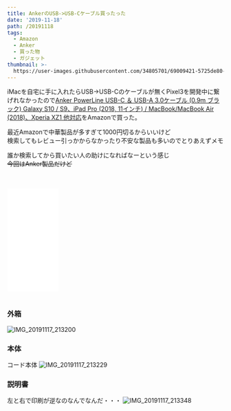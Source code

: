 ```yaml
---
title: AnkerのUSB->USB-Cケーブル買ったった
date: '2019-11-18'
path: /20191118
tags:
  - Amazon
  - Anker
  - 買った物
  - ガジェット
thumbnail: >-
  https://user-images.githubusercontent.com/34805701/69009421-5725de80-0998-11ea-9be1-bb9dbd4b720d.jpg
---
```


iMacを自宅に手に入れたらUSB->USB-Cのケーブルが無くPixel3を開発中に繋げれなかったので[Anker PowerLine USB-C ＆ USB-A 3.0ケーブル (0.9m ブラック) Galaxy S10 / S9、iPad Pro (2018, 11インチ) / MacBook/MacBook Air (2018)、Xperia XZ1 他対応](https://amzn.to/2qZJV4J)をAmazonで買った。


最近Amazonで中華製品が多すぎて1000円切るからいいけど  
検索してもレビュー引っかからなかったり不安な製品も多いのでとりあえずメモ

誰か検索してから買いたい人の助けになればなーという感じ  
~~今回はAnker製品だけど~~



<br>
<br>

<iframe style="width:120px;height:240px;" marginwidth="0" marginheight="0" scrolling="no" frameborder="0" src="//rcm-fe.amazon-adsystem.com/e/cm?lt1=_blank&bc1=000000&IS2=1&bg1=FFFFFF&fc1=000000&lc1=0000FF&t=recolog-22&language=ja_JP&o=9&p=8&l=as4&m=amazon&f=ifr&ref=as_ss_li_til&asins=B071XP29CZ&linkId=832ecfe27fc8c03e05bb50b72ef4bdd1"></iframe>

<br>
<br>

### 外箱

![IMG_20191117_213200](https://user-images.githubusercontent.com/34805701/69009420-55f4b180-0998-11ea-85cb-3250ea1c9795.jpg)

### 本体

コード本体
![IMG_20191117_213229](https://user-images.githubusercontent.com/34805701/69009421-5725de80-0998-11ea-9be1-bb9dbd4b720d.jpg)

### 説明書

左と右で印刷が逆なのなんでなんだ・・・
![IMG_20191117_213348](https://user-images.githubusercontent.com/34805701/69009423-58efa200-0998-11ea-963b-8f6d5e8a389c.jpg)
